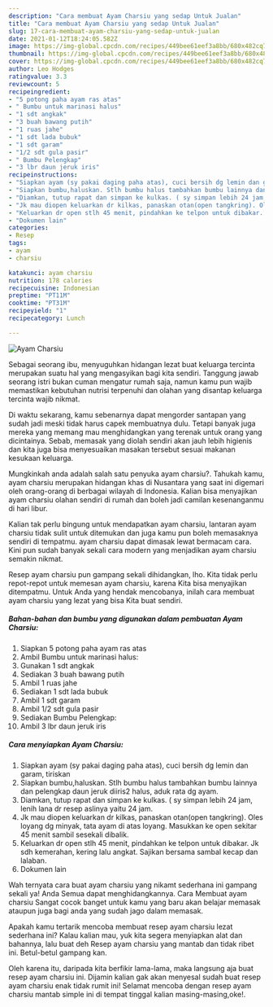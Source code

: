 ```yaml
---
description: "Cara membuat Ayam Charsiu yang sedap Untuk Jualan"
title: "Cara membuat Ayam Charsiu yang sedap Untuk Jualan"
slug: 17-cara-membuat-ayam-charsiu-yang-sedap-untuk-jualan
date: 2021-01-12T18:24:05.582Z
image: https://img-global.cpcdn.com/recipes/449bee61eef3a8bb/680x482cq70/ayam-charsiu-foto-resep-utama.jpg
thumbnail: https://img-global.cpcdn.com/recipes/449bee61eef3a8bb/680x482cq70/ayam-charsiu-foto-resep-utama.jpg
cover: https://img-global.cpcdn.com/recipes/449bee61eef3a8bb/680x482cq70/ayam-charsiu-foto-resep-utama.jpg
author: Leo Hodges
ratingvalue: 3.3
reviewcount: 5
recipeingredient:
- "5 potong paha ayam ras atas"
- " Bumbu untuk marinasi halus"
- "1 sdt angkak"
- "3 buah bawang putih"
- "1 ruas jahe"
- "1 sdt lada bubuk"
- "1 sdt garam"
- "1/2 sdt gula pasir"
- " Bumbu Pelengkap"
- "3 lbr daun jeruk iris"
recipeinstructions:
- "Siapkan ayam (sy pakai daging paha atas), cuci bersih dg lemin dan garam, tiriskan"
- "Siapkan bumbu,haluskan. Stlh bumbu halus tambahkan bumbu lainnya dan pelengkap daun jeruk diiris2 halus, aduk rata dg ayam."
- "Diamkan, tutup rapat dan simpan ke kulkas. ( sy simpan lebih 24 jam, lenih lana dr resep aslinya yaitu 24 jam."
- "Jk mau diopen keluarkan dr kilkas, panaskan otan(open tangkring). Oles loyang dg minyak, tata ayam di atas loyang. Masukkan ke open sekitar 45 menit sambil sesekali dibalik."
- "Keluarkan dr open stlh 45 menit, pindahkan ke telpon untuk dibakar. Jk sdh kemerahan, kering lalu angkat. Sajikan bersama sambal kecap dan lalaban."
- "Dokumen lain"
categories:
- Resep
tags:
- ayam
- charsiu

katakunci: ayam charsiu 
nutrition: 178 calories
recipecuisine: Indonesian
preptime: "PT11M"
cooktime: "PT31M"
recipeyield: "1"
recipecategory: Lunch

---
```



![Ayam Charsiu](https://img-global.cpcdn.com/recipes/449bee61eef3a8bb/680x482cq70/ayam-charsiu-foto-resep-utama.jpg)

Sebagai seorang ibu, menyuguhkan hidangan lezat buat keluarga tercinta merupakan suatu hal yang mengasyikan bagi kita sendiri. Tanggung jawab seorang istri bukan cuman mengatur rumah saja, namun kamu pun wajib memastikan kebutuhan nutrisi terpenuhi dan olahan yang disantap keluarga tercinta wajib nikmat.

Di waktu  sekarang, kamu sebenarnya dapat mengorder santapan yang sudah jadi meski tidak harus capek membuatnya dulu. Tetapi banyak juga mereka yang memang mau menghidangkan yang terenak untuk orang yang dicintainya. Sebab, memasak yang diolah sendiri akan jauh lebih higienis dan kita juga bisa menyesuaikan masakan tersebut sesuai makanan kesukaan keluarga. 



Mungkinkah anda adalah salah satu penyuka ayam charsiu?. Tahukah kamu, ayam charsiu merupakan hidangan khas di Nusantara yang saat ini digemari oleh orang-orang di berbagai wilayah di Indonesia. Kalian bisa menyajikan ayam charsiu olahan sendiri di rumah dan boleh jadi camilan kesenanganmu di hari libur.

Kalian tak perlu bingung untuk mendapatkan ayam charsiu, lantaran ayam charsiu tidak sulit untuk ditemukan dan juga kamu pun boleh memasaknya sendiri di tempatmu. ayam charsiu dapat dimasak lewat bermacam cara. Kini pun sudah banyak sekali cara modern yang menjadikan ayam charsiu semakin nikmat.

Resep ayam charsiu pun gampang sekali dihidangkan, lho. Kita tidak perlu repot-repot untuk memesan ayam charsiu, karena Kita bisa menyajikan ditempatmu. Untuk Anda yang hendak mencobanya, inilah cara membuat ayam charsiu yang lezat yang bisa Kita buat sendiri.

<!--inarticleads1-->

##### Bahan-bahan dan bumbu yang digunakan dalam pembuatan Ayam Charsiu:

1. Siapkan 5 potong paha ayam ras atas
1. Ambil  Bumbu untuk marinasi halus:
1. Gunakan 1 sdt angkak
1. Sediakan 3 buah bawang putih
1. Ambil 1 ruas jahe
1. Sediakan 1 sdt lada bubuk
1. Ambil 1 sdt garam
1. Ambil 1/2 sdt gula pasir
1. Sediakan  Bumbu Pelengkap:
1. Ambil 3 lbr daun jeruk iris




<!--inarticleads2-->

##### Cara menyiapkan Ayam Charsiu:

1. Siapkan ayam (sy pakai daging paha atas), cuci bersih dg lemin dan garam, tiriskan
1. Siapkan bumbu,haluskan. Stlh bumbu halus tambahkan bumbu lainnya dan pelengkap daun jeruk diiris2 halus, aduk rata dg ayam.
1. Diamkan, tutup rapat dan simpan ke kulkas. ( sy simpan lebih 24 jam, lenih lana dr resep aslinya yaitu 24 jam.
1. Jk mau diopen keluarkan dr kilkas, panaskan otan(open tangkring). Oles loyang dg minyak, tata ayam di atas loyang. Masukkan ke open sekitar 45 menit sambil sesekali dibalik.
1. Keluarkan dr open stlh 45 menit, pindahkan ke telpon untuk dibakar. Jk sdh kemerahan, kering lalu angkat. Sajikan bersama sambal kecap dan lalaban.
1. Dokumen lain




Wah ternyata cara buat ayam charsiu yang nikamt sederhana ini gampang sekali ya! Anda Semua dapat menghidangkannya. Cara Membuat ayam charsiu Sangat cocok banget untuk kamu yang baru akan belajar memasak ataupun juga bagi anda yang sudah jago dalam memasak.

Apakah kamu tertarik mencoba membuat resep ayam charsiu lezat sederhana ini? Kalau kalian mau, yuk kita segera menyiapkan alat dan bahannya, lalu buat deh Resep ayam charsiu yang mantab dan tidak ribet ini. Betul-betul gampang kan. 

Oleh karena itu, daripada kita berfikir lama-lama, maka langsung aja buat resep ayam charsiu ini. Dijamin kalian gak akan menyesal sudah buat resep ayam charsiu enak tidak rumit ini! Selamat mencoba dengan resep ayam charsiu mantab simple ini di tempat tinggal kalian masing-masing,oke!.

